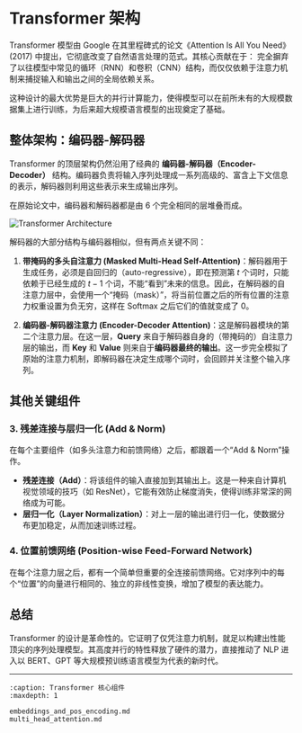 # Transformer 架构

Transformer 模型由 Google 在其里程碑式的论文《Attention Is All You Need》(2017) 中提出，它彻底改变了自然语言处理的范式。其核心贡献在于：
完全摒弃了以往模型中常见的循环（RNN）和卷积（CNN）结构，而仅仅依赖于注意力机制来捕捉输入和输出之间的全局依赖关系。

这种设计的最大优势是巨大的并行计算能力，使得模型可以在前所未有的大规模数据集上进行训练，为后来超大规模语言模型的出现奠定了基础。

## 整体架构：编码器-解码器

Transformer 的顶层架构仍然沿用了经典的 **编码器-解码器（Encoder-Decoder）** 结构。编码器负责将输入序列处理成一系列高级的、富含上下文信息的表示，解码器则利用这些表示来生成输出序列。

在原始论文中，编码器和解码器都是由 6 个完全相同的层堆叠而成。

![Transformer Architecture](https://miro.medium.com/v2/resize:fit:720/format:webp/0*Qb1YkJkJsh-OjoZg.png)

解码器的大部分结构与编码器相似，但有两点关键不同：

1.  **带掩码的多头自注意力 (Masked Multi-Head Self-Attention)**：解码器用于生成任务，必须是自回归的（auto-regressive），即在预测第 $t$ 个词时，只能依赖于已经生成的 $t-1$ 个词，不能“看到”未来的信息。因此，在解码器的自注意力层中，会使用一个“掩码（mask）”，将当前位置之后的所有位置的注意力权重设置为负无穷，这样在 Softmax 之后它们的值就变成了 0。

2.  **编码器-解码器注意力 (Encoder-Decoder Attention)**：这是解码器模块的第二个注意力层。在这一层，**Query** 来自于解码器自身的（带掩码的）自注意力层的输出，而 **Key** 和 **Value** 则来自于**编码器最终的输出**。这一步完全模拟了原始的注意力机制，即解码器在决定生成哪个词时，会回顾并关注整个输入序列。

## 其他关键组件

### 3. 残差连接与层归一化 (Add & Norm)

在每个主要组件（如多头注意力和前馈网络）之后，都跟着一个“Add & Norm”操作。

-   **残差连接（Add）**：将该组件的输入直接加到其输出上。这是一种来自计算机视觉领域的技巧（如 ResNet），它能有效防止梯度消失，使得训练非常深的网络成为可能。
-   **层归一化（Layer Normalization）**：对上一层的输出进行归一化，使数据分布更加稳定，从而加速训练过程。

### 4. 位置前馈网络 (Position-wise Feed-Forward Network)

在每个注意力层之后，都有一个简单但重要的全连接前馈网络。它对序列中的每个“位置”的向量进行相同的、独立的非线性变换，增加了模型的表达能力。

## 总结

Transformer 的设计是革命性的。它证明了仅凭注意力机制，就足以构建出性能顶尖的序列处理模型。其高度并行的特性释放了硬件的潜力，直接推动了 NLP 进入以 BERT、GPT 等大规模预训练语言模型为代表的新时代。

---

```{toctree}
:caption: Transformer 核心组件
:maxdepth: 1

embeddings_and_pos_encoding.md
multi_head_attention.md
```
